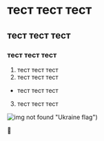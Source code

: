 # тест тест тест
## тест тест тест
### тест тест тест
1. тест тест тест
2. тест тест тест
* тест тест тест
3. тест тест тест

![img not found]([https://upload.wikimedia.org/wikipedia/commons/thumb/4/49/Flag_of_Ukraine.svg/1920px-Flag_of_Ukraine.svg.png]) "Ukraine flag")

:eggplant:	
